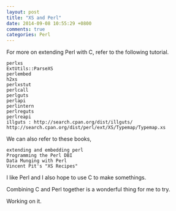 ```yaml
---
layout: post
title: "XS and Perl"
date: 2014-09-08 10:55:29 +0800
comments: true
categories: Perl
---
```

For more on extending Perl with C, refer to the following tutorial. 

```
perlxs  
ExtUtils::ParseXS     
perlembed
h2xs   
perlxstut    
perlcall   
perlguts   
perlapi   
perlintern    
perlreguts  
perlreapi     
illguts : http://search.cpan.org/dist/illguts/   
http://search.cpan.org/dist/perl/ext/XS/Typemap/Typemap.xs  

``` 

We can also refer to these books, 

```   
extending and embedding perl    
Programming the Perl DBI   
Data Munging with Perl  
Vincent Pit's "XS Recipes"
```  

I like Perl and I also hope to use C to make somethings.   

Combining C and Perl together is a wonderful thing for me to try.  

Working on it.  

